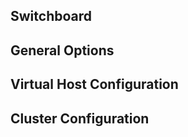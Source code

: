 Switchboard
----

General Options
----

Virtual Host Configuration
----

Cluster Configuration
----
